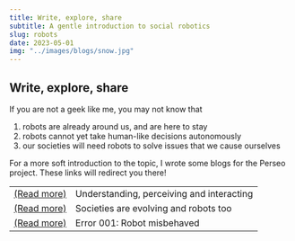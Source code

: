 ```yaml
---
title: Write, explore, share
subtitle: A gentle introduction to social robotics
slug: robots
date: 2023-05-01
img: "../images/blogs/snow.jpg"
---
```


<H2>Write, explore, share</H2>

If you are not a geek like me, you may not know that
<ol>
<li>robots are already around us, and are here to stay</li>
<li>robots cannot yet take human-like decisions autonomously</li>
<li>our societies will need robots to solve issues that we cause ourselves</li>
</ol>

For a more soft introduction to the topic, I wrote some blogs for the Perseo project.
These links will redirect you there!


<table class="table table-striped">
  <tr>
    <td><a href="https://www.perseo.eu/2024/02/12/understanding-perceiving-and-interacting/" target="_blank" rel="noopener">(Read more)</a></td>
    <td>Understanding, perceiving and interacting</td>
  </tr>
  <tr>
    <td><a href="https://www.perseo.eu/2023/04/13/societies-are-evolving-and-robots-too/" target="_blank" rel="noopener">(Read more)</a></td>
    <td>Societies are evolving and robots too</td>
  </tr>
  <tr>
    <td><a href="https://www.perseo.eu/2022/06/29/error-001-robot-misbehaved/" target="_blank" rel="noopener">(Read more)</a></td>
    <td>Error 001: Robot misbehaved</td>
  </tr>
</table>
